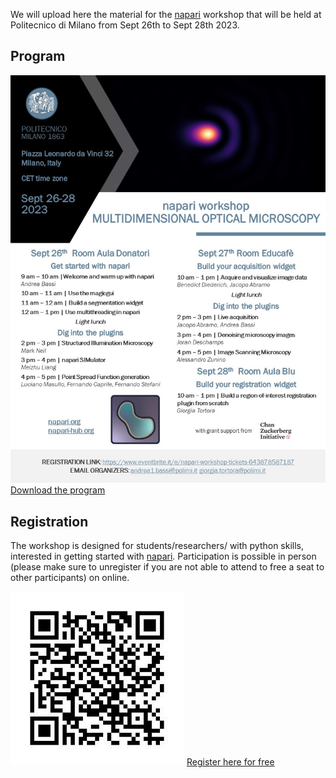 We will upload here the material for the [napari] workshop that will be held at Politecnico di Milano from Sept 26th to Sept 28th 2023. 

## Program
![raw](https://github.com/andreabassi78/napari_workshop_milan/raw/main/program/Flyer.jpg)
[Download the program]

## Registration
The workshop is designed for students/researchers/ with python skills, interested in getting started with [napari].
Participation is possible in person (please make sure to unregister if you are not able to attend to free a seat to other participants) on online.

![raw](https://github.com/andreabassi78/napari_workshop_milan/raw/main/program/registration.png)
[Register here for free]

[napari]: https://github.com/napari/napari
[Download the program]: https://github.com/andreabassi78/napari_workshop_milan/raw/main/program/Flyer.pdf
[Register here for free]: https://www.eventbrite.it/e/napari-workshop-tickets-643878587187  
